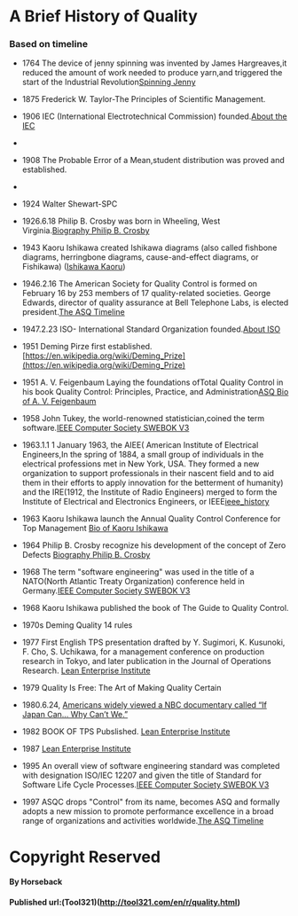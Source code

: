 # A Brief History of Quality
### Based on timeline
* 1764 The device of jenny spinning was invented by James Hargreaves,it reduced the amount of work needed to produce yarn,and triggered the start of the Industrial Revolution[Spinning Jenny](https://en.wikipedia.org/wiki/Spinning_jenny)

* 1875 Frederick W. Taylor-The Principles of Scientific Management.

* 1906 IEC (International Electrotechnical Commission) founded.[About the IEC](http://www.iec.ch/about/)
* 
* 1908 The Probable Error of a Mean,student distribution was proved and established.
* 
* 1924 Walter Shewart-SPC

* 1926.6.18 Philip B. Crosby was born in Wheeling, West Virginia.[Biography Philip B. Crosby](http://www.philipcrosby.com/25years/crosby.html)

* 1943 Kaoru Ishikawa created Ishikawa diagrams (also called fishbone diagrams, herringbone diagrams, cause-and-effect diagrams, or Fishikawa) ([Ishikawa Kaoru](https://en.wikipedia.org/wiki/Kaoru_Ishikawa))

* 1946.2.16 The American Society for Quality Control is formed on February 16 by 253 members of 17 quality-related societies. George Edwards, director of quality assurance at Bell Telephone Labs, is elected president.[The ASQ Timeline](http://asq.org/about-asq/who-we-are/timeline.html)

* 1947.2.23 ISO- International Standard Organization founded.[About ISO](http://www.iso.org/iso/home/about.htm)

* 1951 Deming Pirze first established. [https://en.wikipedia.org/wiki/Deming_Prize](https://en.wikipedia.org/wiki/Deming_Prize)

* 1951 A. V. Feigenbaum Laying the foundations ofTotal Quality Control in his book Quality Control: Principles, Practice, and Administration[ASQ Bio of A. V. Feigenbaum](http://asq.org/about-asq/who-we-are/bio_feigen.html)

* 1958 John Tukey, the world-renowned statistician,coined the term software.[IEEE Computer Society SWEBOK V3](https://www.computer.org/web/swebok)

* 1963.1.1 1 January 1963, the AIEE( American Institute of Electrical Engineers,In the spring of 1884, a small group of individuals in the electrical professions met in New York, USA. They formed a new organization to support professionals in their nascent field and to aid them in their efforts to apply innovation for the betterment of humanity) and the IRE(1912, the Institute of Radio Engineers) merged to form the Institute of Electrical and Electronics Engineers, or IEEE[ieee_history](https://www.ieee.org/about/ieee_history.html)

* 1963 Kaoru Ishikawa launch the Annual Quality Control Conference for Top Management [Bio of Kaoru Ishikawa](http://asq.org/about-asq/who-we-are/bio_ishikawa.html)

* 1964 Philip B. Crosby recognize his development of the concept of Zero Defects [Biography Philip B. Crosby](http://www.philipcrosby.com/25years/crosby.html)

* 1968 The term "software engineering" was used in the title of a NATO(North Atlantic Treaty Organization) conference held in Germany.[IEEE Computer Society SWEBOK V3](https://www.computer.org/web/swebok)

* 1968 Kaoru Ishikawa published the book of The Guide to Quality Control.

* 1970s Deming Quality 14 rules

* 1977 First English TPS presentation drafted by Y. Sugimori, K. Kusunoki, F. Cho, S. Uchikawa, for a management conference on production research in Tokyo, and later publication in the Journal of Operations Research. [Lean Enterprise Institute](http://www.lean.org/WhatsLean/Timeline.cfm)

* 1979 Quality Is Free: The Art of Making Quality Certain

* 1980.6.24, [Americans widely viewed a NBC documentary called “If Japan Can… Why Can’t We.” ](https://www.deming.org/content/if-japan-canwhy-cant-we)

* 1982 BOOK OF TPS Pubslished. [Lean Enterprise Institute](http://www.lean.org/WhatsLean/Timeline.cfm)

* 1987 [Lean Enterprise Institute](http://www.lean.org/WhatsLean/Timeline.cfm)

* 1995 An overall view of software engineering standard was completed with designation ISO/IEC 12207 and given the title of Standard for Software Life Cycle Processes.[IEEE Computer Society SWEBOK V3](https://www.computer.org/web/swebok)

* 1997 ASQC drops "Control" from its name, becomes ASQ and formally adopts a new mission to promote performance excellence in a broad range of organizations and activities worldwide.[The ASQ Timeline](http://asq.org/about-asq/who-we-are/timeline.html)



# Copyright Reserved
#### By Horseback
#### Published url:(Tool321)(http://tool321.com/en/r/quality.html)
